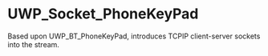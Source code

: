 # UWP_Socket_PhoneKeyPad
Based upon UWP_BT_PhoneKeyPad, introduces TCPIP client-server sockets into the stream.
